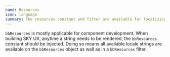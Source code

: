 ```yaml
---
name: Resources
icon: language
summary: The resources constant and filter are available for localizing SKY UX components.
---
```


`bbResources` is mostly applicable for component development.  When building SKY UX, anytime a string needs to be rendered, the `bbResources` constant should be injected.  Doing so means all available locale strings are available on the `bbResources` object as well as in a `bbResources` filter.
